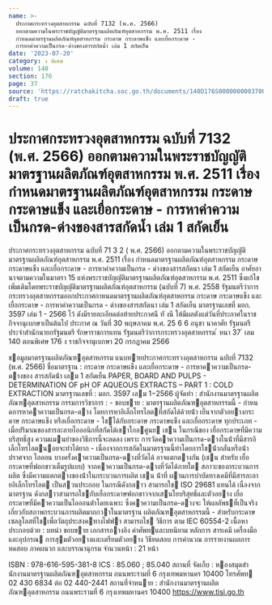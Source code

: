 ```yaml
---
name: >-
  ประกาศกระทรวงอุตสาหกรรม ฉบับที่ 7132 (พ.ศ. 2566)
  ออกตามความในพระราชบัญญัติมาตรฐานผลิตภัณฑ์อุตสาหกรรม พ.ศ. 2511 เรื่อง
  กำหนดมาตรฐานผลิตภัณฑ์อุตสาหกรรม กระดาษ กระดาษแข็ง และเยื่อกระดาษ -
  การหาค่าความเป็นกรด-ด่างของสารสกัดน้ำ เล่ม 1 สกัดเย็น
date: '2023-07-20'
category: ง พิเศษ
volume: 140
section: 176
page: 37
source: 'https://ratchakitcha.soc.go.th/documents/140D176S0000000003700.pdf'
draft: true
---
```


# ประกาศกระทรวงอุตสาหกรรม ฉบับที่ 7132 (พ.ศ. 2566) ออกตามความในพระราชบัญญัติมาตรฐานผลิตภัณฑ์อุตสาหกรรม พ.ศ. 2511 เรื่อง กำหนดมาตรฐานผลิตภัณฑ์อุตสาหกรรม กระดาษ กระดาษแข็ง และเยื่อกระดาษ - การหาค่าความเป็นกรด-ด่างของสารสกัดน้ำ เล่ม 1 สกัดเย็น

ประกาศกระทรวงอุตสาหกรรม ฉบับที่ 71 3 2 ( พ.ศ. 2566) ออกตามความในพระราชบัญญัติมาตรฐานผลิตภัณฑ์อุตสาหกรรม พ.ศ. 2511 เรื่อง กำหนดมาตรฐานผลิตภัณฑ์อุตสาหกรรม กระดาษ กระดาษแข็ง และเยื่อกระดาษ - การหาค่าความเป็นกรด - ด่างของสารสกัดนา เล่ม 1 สกัดเย็น อาศัยอานาจตามความในมาตรา 15 แห่งพระราชบัญญัติมาตรฐานผลิตภัณฑ์อุตสาหกรรม พ.ศ. 2511 ซึ่งแก้ไขเพิ่มเติมโดยพระราชบัญญัติมาตรฐานผลิตภัณฑ์อุตสาหกรรม (ฉบับที่ 7) พ.ศ. 2558 รัฐมนตรีว่าการกระทรวงอุตสาหกรรมออกประกาศกาหนดมาตรฐานผลิตภัณฑ์อุตสาหกรรม กระดาษ กระดาษแข็ง และเยื่อกระดาษ - การหาค่าความเป็นกรด - ด่างของสารสกัดนา เล่ม 1 สกัดเย็น มาตรฐานเลขที่ มอก. 3597 เล่ม 1 - 2566 ไว้ ดังมีรายละเอียดต่อท้ายประกาศนี ทั งนี ให้มีผลตังแต่วันที่ประกาศในราชกิจจานุเบกษาเป็นต้นไป ประกาศ ณ วันที่ 30 พฤษภาคม พ.ศ. 25 6 6 อนุชา นาคาศัย รัฐมนตรีประจำสำนักนายกรัฐมนตรี รักษาราชการแทน รัฐมนตรีว่าการกระทรวงอุตสาหกรรม ้ หนา 37 ่ เลม 140 ตอนพิเศษ 176 ง ราชกิจจานุเบกษา 20 กรกฎาคม 2566

ขอมูลมาตรฐานผลิตภัณฑอุตสาหกรรม แนบทายประกาศกระทรวงอุตสาหกรรม ฉบับที่ 7132 (พ.ศ. 2566) ชื่อมาตรฐาน : กระดาษ กระดาษแข็ง และเยื่อกระดาษ - การหาคาความเป็นกรด-ดางของ สารสกัดน้ํา เลม 1 สกัดเย็น PAPER, BOARD AND PULPS - DETERMINATION OF pH OF AQUEOUS EXTRACTS – PART 1 : COLD EXTRACTION มาตรฐานเลขที่ : มอก. 3597 เลม 1−2566 ผู้จัดทํา : สํานักงานมาตรฐานผลิตภัณฑอุตสาหกรรม กรรมการวิชาการ : - ขอบขาย : มาตรฐานผลิตภัณฑอุตสาหกรรมนี้ - กําหนดการหาคาความเป็นกรด-ดาง โดยการหาอิเล็กโทรไลตที่สกัดได้ด้วยน้ํา เย็นจากตัวอยางกระดาษ กระดาษแข็ง หรือเยื่อกระดาษ - ใชได้กับกระดาษ กระดาษแข็ง และเยื่อกระดาษ ทุกประเภท - เมื่อปริมาณของสารละลายไอออนิกที่สกัดได้เขาใกลศูนย เชน ในกรณีของ เยื่อกระดาษที่มีความบริสุทธิ์สูง ความแมนยําของวิธีการนี้จะลดลง เพราะ การวัดคาความเป็นกรด-ดางในน้ําที่มีสารอิเล็กโทรไลตนอยจะทําได้ยาก - เนื่องจากการสกัดในมาตรฐานนี้ทําโดยการใชน้ํากลั่นหรือน้ําปราศจาก ไอออน บางครั้งคาความเป็นกรด-ดางที่วัดได้ อาจแตกตางกัน (เชน สําหรับ เยื่อกระดาษที่ฟอกขาวเต็มรูปแบบ) จากคาความเป็นกรด-ดางที่วัดได้ภายใต สภาวะของกระบวนการผลิต ซึ่งมีความแตกตางของน้ําในกระบวนการผลิต เชน น้ําที่ ผานการบําบัดทางเคมีที่มีสารละลายอิเล็กโทรไลต เป็นสวนประกอบ ในกรณีดังกลาว สามารถใช ISO 29681 แทนได้ เนื่องจากมาตรฐาน ดังกลาวสามารถใชกับเยื่อกระดาษฟอกขาวจากเสนใยบริสุทธิ์และตัวอยาง เยื่อกระดาษที่มีคาความเป็นไอออนต่ําโดยเฉพาะ ซึ่งคาความเป็นกรด-ดางจะ ให้ผลลัพธที่เป็นจริงเกี่ยวกับสภาพกระบวนการผลิตมากกวาในมาตรฐาน ผลิตภัณฑอุตสาหกรรมนี้ - สําหรับกระดาษเซลลูโลสที่ใชเพื่อวัตถุประสงคทางไฟฟา สามารถใช วิธีการ ตาม IEC 60554-2 เนื้อหาประกอบด้วย : บทนํา ขอบขาย เอกสารอางอิง คําศัพทและบทนิยาม หลักการ สารเคมี เครื่องมือและอุปกรณ การสุมตัวอยางและเตรียมตัวอยาง วิธีทดสอบ การคํานวณ การรายงานผลการทดสอบ ภาคผนวก และบรรณานุกรม จํานวนหน้า : 21 หน้า

ISBN : 978-616-595-381-8 ICS : 85.060 ; 85.040 สถานที่ จัดเก็บ : หองสมุดสํานักงานมาตรฐานผลิตภัณฑอุตสาหกรรม ถนนพระรามที่ 6 กรุงเทพมหานคร 10400 โทรศัพท 02 430 6834 ต่อ 02 440-2441 สถานที่จําหนาย : สํานักงานมาตรฐานผลิตภัณฑอุตสาหกรรม ถนนพระรามที่ 6 กรุงเทพมหานคร 10400 https://www.tisi.go.th
